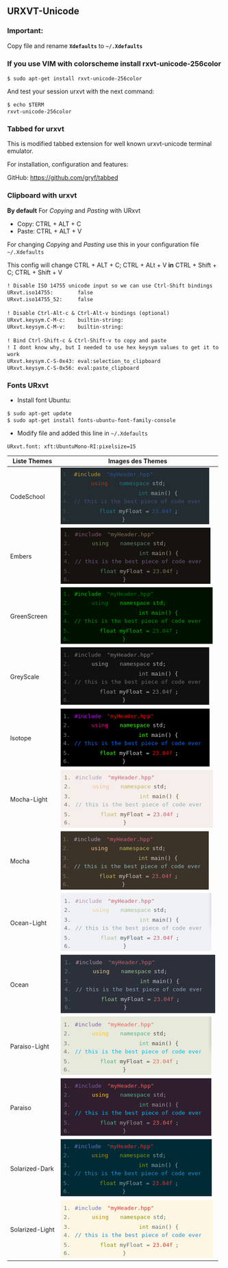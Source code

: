 ## URXVT-Unicode

### Important:
Copy file and rename **`Xdefaults`** to **`~/.Xdefaults`**

### If you use VIM with colorscheme install rxvt-unicode-256color
```shell
$ sudo apt-get install rxvt-unicode-256color
```
And test your session urxvt with the next command:
```shell
$ echo $TERM
rxvt-unicode-256color
```

### Tabbed for urxvt
This is modified tabbed extension for well known urxvt-unicode terminal emulator.

For installation, configuration and features:

GitHub: https://github.com/gryf/tabbed

### Clipboard with urxvt
**By default**
For *Copying* and *Pasting* with URxvt
* Copy: CTRL + ALT + C
* Paste: CTRL + ALT + V

For changing *Copying* and *Pasting* use this in your configuration file `~/.Xdefaults`

This config will change CTRL + ALT + C; CTRL + ALt + V **in** CTRL + Shift + C; CTRL + Shift + V
```
! Disable ISO 14755 unicode input so we can use Ctrl-Shift bindings
URxvt.iso14755:        false
URxvt.iso14755_52:     false

! Disable Ctrl-Alt-c & Ctrl-Alt-v bindings (optional)
URxvt.keysym.C-M-c:    builtin-string:
URxvt.keysym.C-M-v:    builtin-string:

! Bind Ctrl-Shift-c & Ctrl-Shift-v to copy and paste
! I dont know why, but I needed to use hex keysym values to get it to work
URxvt.keysym.C-S-0x43: eval:selection_to_clipboard
URxvt.keysym.C-S-0x56: eval:paste_clipboard
```

### Fonts URxvt
* Install font Ubuntu:
```shell
$ sudo apt-get update
$ sudo apt-get install fonts-ubuntu-font-family-console
```

* Modify file and added this line in `~/.Xdefaults`
```
URxvt.font: xft:UbuntuMono-RI:pixelsize=15
```

|Liste Themes|Images des Themes|
|------------|-----------------|
|CodeSchool|![](https://github.com/PhineasPhreak/dotfiles/blob/master/configs/urxvt-unicode/codeschool/urxvt-unicode-theme-codeschool.png)|
|Embers|![](https://github.com/PhineasPhreak/dotfiles/blob/master/configs/urxvt-unicode/embers/urxvt-unicode-theme-embers.png)|
|GreenScreen|![](https://github.com/PhineasPhreak/dotfiles/blob/master/configs/urxvt-unicode/greenscreen/urxvt-unicode-theme-greenscreen.png)|
|GreyScale|![](https://github.com/PhineasPhreak/dotfiles/blob/master/configs/urxvt-unicode/greyscale/urxvt-unicode-theme-greyscale.png)|
|Isotope|![](https://github.com/PhineasPhreak/dotfiles/blob/master/configs/urxvt-unicode/isotope/urxvt-unicode-theme-isotope.png)|
|Mocha-Light|![](https://github.com/PhineasPhreak/dotfiles/blob/master/configs/urxvt-unicode/mocha-light/urxvt-unicode-theme-mocha-light.png)|
|Mocha|![](https://github.com/PhineasPhreak/dotfiles/blob/master/configs/urxvt-unicode/mocha/urxvt-unicode-theme-mocha.png)|
|Ocean-Light|![](https://github.com/PhineasPhreak/dotfiles/blob/master/configs/urxvt-unicode/ocean-light/urxvt-unicode-theme-ocean-light.png)|
|Ocean|![](https://github.com/PhineasPhreak/dotfiles/blob/master/configs/urxvt-unicode/ocean/urxvt-unicode-theme-ocean.png)|
|Paraiso-Light|![](https://github.com/PhineasPhreak/dotfiles/blob/master/configs/urxvt-unicode/paraiso-light/urxvt-unicode-theme-paraiso-light.png)|
|Paraiso|![](https://github.com/PhineasPhreak/dotfiles/blob/master/configs/urxvt-unicode/paraiso/urxvt-unicode-theme-paraiso.png)|
|Solarized-Dark|![](https://github.com/PhineasPhreak/dotfiles/blob/master/configs/urxvt-unicode/solarized-dark/urxvt-unicode-theme-solarized-dark.png)|
|Solarized-Light|![](https://github.com/PhineasPhreak/dotfiles/blob/master/configs/urxvt-unicode/solarized-light/urxvt-unicode-theme-solarized-light.png)|
